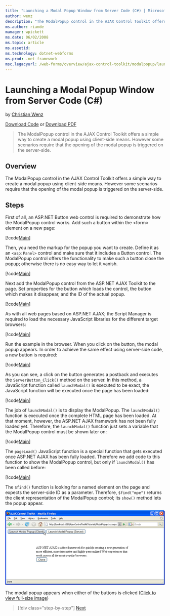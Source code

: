 ```yaml
---
title: "Launching a Modal Popup Window from Server Code (C#) | Microsoft Docs"
author: wenz
description: "The ModalPopup control in the AJAX Control Toolkit offers a simple way to create a modal popup using client-side means. However some scenarios require that t..."
ms.author: riande
manager: wpickett
ms.date: 06/02/2008
ms.topic: article
ms.assetid: 
ms.technology: dotnet-webforms
ms.prod: .net-framework
msc.legacyurl: /web-forms/overview/ajax-control-toolkit/modalpopup/launching-a-modal-popup-window-from-server-code-cs
---
```

Launching a Modal Popup Window from Server Code (C#)
====================
by [Christian Wenz](https://github.com/wenz)

[Download Code](http://download.microsoft.com/download/2/4/0/24052038-f942-4336-905b-b60ae56f0dd5/ModalPopup1.cs.zip) or [Download PDF](http://download.microsoft.com/download/b/6/a/b6ae89ee-df69-4c87-9bfb-ad1eb2b23373/modalpopup1CS.pdf)

> The ModalPopup control in the AJAX Control Toolkit offers a simple way to create a modal popup using client-side means. However some scenarios require that the opening of the modal popup is triggered on the server-side.


## Overview

The ModalPopup control in the AJAX Control Toolkit offers a simple way to create a modal popup using client-side means. However some scenarios require that the opening of the modal popup is triggered on the server-side.

## Steps

First of all, an ASP.NET Button web control is required to demonstrate how the ModalPopup control works. Add such a button within the &lt;form&gt; element on a new page:

[!code[Main](launching-a-modal-popup-window-from-server-code-cs/samples/sample1.xml)]

Then, you need the markup for the popup you want to create. Define it as an `<asp:Panel>` control and make sure that it includes a Button control. The ModalPopup control offers the functionality to make such a button close the popup; otherwise there is no easy way to let it vanish.

[!code[Main](launching-a-modal-popup-window-from-server-code-cs/samples/sample2.xml)]

Next add the ModalPopup control from the ASP.NET AJAX Toolkit to the page. Set properties for the button which loads the control, the button which makes it disappear, and the ID of the actual popup.

[!code[Main](launching-a-modal-popup-window-from-server-code-cs/samples/sample3.xml)]

As with all web pages based on ASP.NET AJAX; the Script Manager is required to load the necessary JavaScript libraries for the different target browsers:

[!code[Main](launching-a-modal-popup-window-from-server-code-cs/samples/sample4.xml)]

Run the example in the browser. When you click on the button, the modal popup appears. In order to achieve the same effect using server-side code, a new button is required:

[!code[Main](launching-a-modal-popup-window-from-server-code-cs/samples/sample5.xml)]

As you can see, a click on the button generates a postback and executes the `ServerButton_Click()` method on the server. In this method, a JavaScript function called `launchModal()` is executed to be exact, the JavaScript function will be executed once the page has been loaded:

[!code[Main](launching-a-modal-popup-window-from-server-code-cs/samples/sample6.xml)]

The job of `launchModal()` is to display the ModalPopup. The `launchModal()` function is executed once the complete HTML page has been loaded. At that moment, however, the ASP.NET AJAX framework has not been fully loaded yet. Therefore, the `launchModal()` function just sets a variable that the ModalPopup control must be shown later on:

[!code[Main](launching-a-modal-popup-window-from-server-code-cs/samples/sample7.xml)]

The `pageLoad()` JavaScript function is a special function that gets executed once ASP.NET AJAX has been fully loaded. Therefore we add code to this function to show the ModalPopup control, but only if `launchModal()` has been called before:

[!code[Main](launching-a-modal-popup-window-from-server-code-cs/samples/sample8.xml)]

The `$find()` function is looking for a named element on the page and expects the server-side ID as a parameter. Therefore, `$find("mpe")` returns the client representation of the ModalPopup control; its `show()` method lets the popup appear.


[![The modal popup appears when either of the buttons is clicked](launching-a-modal-popup-window-from-server-code-cs/_static/image2.png)](launching-a-modal-popup-window-from-server-code-cs/_static/image1.png)

The modal popup appears when either of the buttons is clicked ([Click to view full-size image](launching-a-modal-popup-window-from-server-code-cs/_static/image3.png))

>[!div class="step-by-step"] [Next](using-modalpopup-with-a-repeater-control-cs.md)